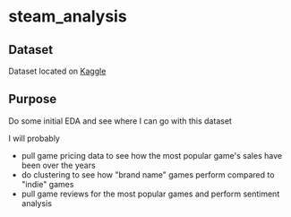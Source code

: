 # steam_analysis

## Dataset
Dataset located on [Kaggle](https://www.kaggle.com/datasets/fronkongames/steam-games-dataset/data)

## Purpose
Do some initial EDA and see where I can go with this dataset

I will probably
- pull game pricing data to see how the most popular game's sales have been over the years
- do clustering to see how "brand name" games perform compared to "indie" games
- pull game reviews for the most popular games and perform sentiment analysis